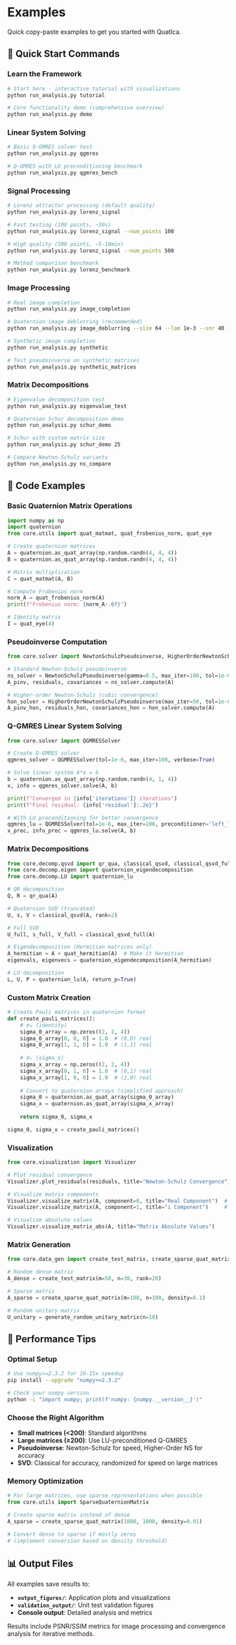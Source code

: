 # Examples

Quick copy-paste examples to get you started with QuatIca.

## 🚀 Quick Start Commands

### Learn the Framework
```bash
# Start here - interactive tutorial with visualizations
python run_analysis.py tutorial

# Core functionality demo (comprehensive overview)
python run_analysis.py demo
```

### Linear System Solving
```bash
# Basic Q-GMRES solver test
python run_analysis.py qgmres

# Q-GMRES with LU preconditioning benchmark
python run_analysis.py qgmres_bench
```

### Signal Processing
```bash
# Lorenz attractor processing (default quality)
python run_analysis.py lorenz_signal

# Fast testing (100 points, ~30s)
python run_analysis.py lorenz_signal --num_points 100

# High quality (500 points, ~5-10min)
python run_analysis.py lorenz_signal --num_points 500

# Method comparison benchmark
python run_analysis.py lorenz_benchmark
```

### Image Processing
```bash
# Real image completion
python run_analysis.py image_completion

# Quaternion image deblurring (recommended)
python run_analysis.py image_deblurring --size 64 --lam 1e-3 --snr 40 --ns_mode fftT --fftT_order 3 --ns_iters 12

# Synthetic image completion
python run_analysis.py synthetic

# Test pseudoinverse on synthetic matrices
python run_analysis.py synthetic_matrices
```

### Matrix Decompositions
```bash
# Eigenvalue decomposition test
python run_analysis.py eigenvalue_test

# Quaternion Schur decomposition demo
python run_analysis.py schur_demo

# Schur with custom matrix size
python run_analysis.py schur_demo 25

# Compare Newton-Schulz variants
python run_analysis.py ns_compare
```

## 📝 Code Examples

### Basic Quaternion Matrix Operations

```python
import numpy as np
import quaternion
from core.utils import quat_matmat, quat_frobenius_norm, quat_eye

# Create quaternion matrices
A = quaternion.as_quat_array(np.random.randn(4, 4, 4))
B = quaternion.as_quat_array(np.random.randn(4, 4, 4))

# Matrix multiplication
C = quat_matmat(A, B)

# Compute Frobenius norm
norm_A = quat_frobenius_norm(A)
print(f"Frobenius norm: {norm_A:.6f}")

# Identity matrix
I = quat_eye(4)
```

### Pseudoinverse Computation

```python
from core.solver import NewtonSchulzPseudoinverse, HigherOrderNewtonSchulzPseudoinverse

# Standard Newton-Schulz pseudoinverse
ns_solver = NewtonSchulzPseudoinverse(gamma=0.5, max_iter=100, tol=1e-6)
A_pinv, residuals, covariances = ns_solver.compute(A)

# Higher-order Newton-Schulz (cubic convergence)
hon_solver = HigherOrderNewtonSchulzPseudoinverse(max_iter=50, tol=1e-8)
A_pinv_hon, residuals_hon, covariances_hon = hon_solver.compute(A)
```

### Q-GMRES Linear System Solving

```python
from core.solver import QGMRESSolver

# Create Q-GMRES solver
qgmres_solver = QGMRESSolver(tol=1e-6, max_iter=100, verbose=True)

# Solve linear system A*x = b
b = quaternion.as_quat_array(np.random.randn(4, 1, 4))
x, info = qgmres_solver.solve(A, b)

print(f"Converged in {info['iterations']} iterations")
print(f"Final residual: {info['residual']:.2e}")

# With LU preconditioning for better convergence
qgmres_lu = QGMRESSolver(tol=1e-6, max_iter=100, preconditioner='left_lu')
x_prec, info_prec = qgmres_lu.solve(A, b)
```

### Matrix Decompositions

```python
from core.decomp.qsvd import qr_qua, classical_qsvd, classical_qsvd_full
from core.decomp.eigen import quaternion_eigendecomposition
from core.decomp.LU import quaternion_lu

# QR decomposition
Q, R = qr_qua(A)

# Quaternion SVD (truncated)
U, s, V = classical_qsvd(A, rank=2)

# Full SVD
U_full, s_full, V_full = classical_qsvd_full(A)

# Eigendecomposition (Hermitian matrices only)
A_hermitian = A + quat_hermitian(A)  # Make it Hermitian
eigenvals, eigenvecs = quaternion_eigendecomposition(A_hermitian)

# LU decomposition
L, U, P = quaternion_lu(A, return_p=True)
```

### Custom Matrix Creation

```python
# Create Pauli matrices in quaternion format
def create_pauli_matrices():
    # σ₀ (identity)
    sigma_0_array = np.zeros((2, 2, 4))
    sigma_0_array[0, 0, 0] = 1.0  # (0,0) real
    sigma_0_array[1, 1, 0] = 1.0  # (1,1) real
    
    # σₓ (sigma_x)
    sigma_x_array = np.zeros((2, 2, 4))
    sigma_x_array[0, 1, 0] = 1.0  # (0,1) real
    sigma_x_array[1, 0, 0] = 1.0  # (1,0) real
    
    # Convert to quaternion arrays (simplified approach)
    sigma_0 = quaternion.as_quat_array(sigma_0_array)
    sigma_x = quaternion.as_quat_array(sigma_x_array)
    
    return sigma_0, sigma_x

sigma_0, sigma_x = create_pauli_matrices()
```

### Visualization

```python
from core.visualization import Visualizer

# Plot residual convergence
Visualizer.plot_residuals(residuals, title="Newton-Schulz Convergence")

# Visualize matrix components
Visualizer.visualize_matrix(A, component=0, title="Real Component")  # w component
Visualizer.visualize_matrix(A, component=1, title="i Component")     # x component

# Visualize absolute values
Visualizer.visualize_matrix_abs(A, title="Matrix Absolute Values")
```

### Matrix Generation

```python
from core.data_gen import create_test_matrix, create_sparse_quat_matrix, generate_random_unitary_matrix

# Random dense matrix
A_dense = create_test_matrix(m=50, n=30, rank=20)

# Sparse matrix
A_sparse = create_sparse_quat_matrix(m=100, n=100, density=0.1)

# Random unitary matrix
U_unitary = generate_random_unitary_matrix(n=10)
```

## 🎯 Performance Tips

### Optimal Setup
```bash
# Use numpy>=2.3.2 for 10-15x speedup
pip install --upgrade "numpy>=2.3.2"

# Check your numpy version
python -c "import numpy; print(f'numpy: {numpy.__version__}')"
```

### Choose the Right Algorithm

- **Small matrices (<200)**: Standard algorithms
- **Large matrices (≥200)**: Use LU-preconditioned Q-GMRES
- **Pseudoinverse**: Newton-Schulz for speed, Higher-Order NS for accuracy
- **SVD**: Classical for accuracy, randomized for speed on large matrices

### Memory Optimization

```python
# For large matrices, use sparse representations when possible
from core.utils import SparseQuaternionMatrix

# Create sparse matrix instead of dense
A_sparse = create_sparse_quat_matrix(1000, 1000, density=0.01)

# Convert dense to sparse if mostly zeros
# (implement conversion based on density threshold)
```

## 📊 Output Files

All examples save results to:

- **`output_figures/`**: Application plots and visualizations
- **`validation_output/`**: Unit test validation figures
- **Console output**: Detailed analysis and metrics

Results include PSNR/SSIM metrics for image processing and convergence analysis for iterative methods.
